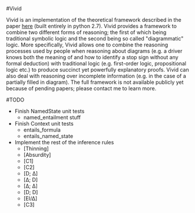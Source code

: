 #Vivid

Vivid is an implementation of the theoretical framework described in the paper [here][paper] (built entirely in python 2.7).
Vivid provides a framework to combine two different forms of reasoning; the first of which being traditional symbolic logic and the second being so called "diagrammatic" logic. More specifically, Vivid allows one to combine the reasoning processes used by people when reasoning about diagrams (e.g. a driver knows both the meaning of and how to identify a stop sign without any formal deduction) with traditional logic (e.g. first-order logic, propositional logic etc.) to produce succinct yet powerfully explanatory proofs. Vivid can also deal with reasoning over incomplete information (e.g. in the case of a partially filled in diagram). The full framework is not available publicly yet because of pending papers; please contact me to learn more.

[paper]: http://citeseerx.ist.psu.edu/viewdoc/download?doi=10.1.1.466.4004&rep=rep1&type=pdf

#TODO
* Finish NamedState unit tests
    * named_entailment stuff
* Finish Context unit tests
    * entails_formula
    * entails_named_state
* Implement the rest of the inference rules
    * [Thinning]
    * [Absurdity]
    * [C1]
    * [C2]
    * [D; ∆]
    * [∆; D]
    * [∆; ∆]
    * [D; D]
    * [EI/∆]
    * [C3]